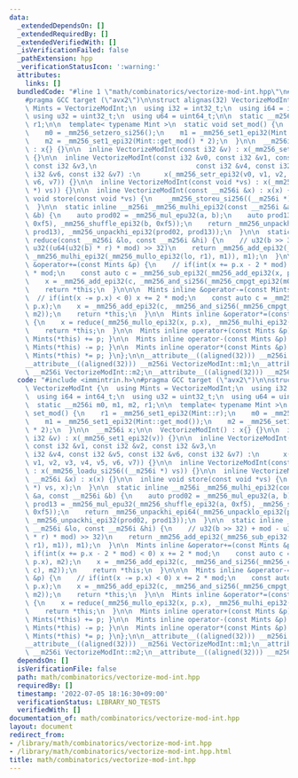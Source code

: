 ```yaml
---
data:
  _extendedDependsOn: []
  _extendedRequiredBy: []
  _extendedVerifiedWith: []
  _isVerificationFailed: false
  _pathExtension: hpp
  _verificationStatusIcon: ':warning:'
  attributes:
    links: []
  bundledCode: "#line 1 \"math/combinatorics/vectorize-mod-int.hpp\"\n#include <immintrin.h>\n\
    #pragma GCC target (\"avx2\")\n\nstruct alignas(32) VectorizeModInt {\n  using\
    \ Mints = VectorizeModInt;\n  using i32 = int32_t;\n  using i64 = int64_t;\n \
    \ using u32 = uint32_t;\n  using u64 = uint64_t;\n\n  static __m256i m0, m1, m2,\
    \ r1;\n\n  template< typename Mint >\n  static void set_mod() {\n    r1 = _mm256_set1_epi32(Mint::r);\n\
    \    m0 = _mm256_setzero_si256();\n    m1 = _mm256_set1_epi32(Mint::get_mod());\n\
    \    m2 = _mm256_set1_epi32(Mint::get_mod() * 2);\n  }\n\n  __m256i x;\n\n  VectorizeModInt()\
    \ : x{} {}\n\n  inline VectorizeModInt(const i32 &v) : x(_mm256_set1_epi32(v))\
    \ {}\n\n  inline VectorizeModInt(const i32 &v0, const i32 &v1, const i32 &v2,\
    \ const i32 &v3,\n                         const i32 &v4, const i32 &v5, const\
    \ i32 &v6, const i32 &v7) :\n      x(_mm256_setr_epi32(v0, v1, v2, v3, v4, v5,\
    \ v6, v7)) {}\n\n  inline VectorizeModInt(const void *vs) : x(_mm256_loadu_si256((__m256i\
    \ *) vs)) {}\n\n  inline VectorizeModInt(const __m256i &x) : x(x) {}\n\n  inline\
    \ void store(const void *vs) {\n    _mm256_storeu_si256((__m256i *) vs, x);\n\
    \  }\n\n  static inline __m256i _mm256_mulhi_epi32(const __m256i &a, const __m256i\
    \ &b) {\n    auto prod02 = _mm256_mul_epu32(a, b);\n    auto prod13 = _mm256_mul_epu32(_mm256_shuffle_epi32(a,\
    \ 0xf5), _mm256_shuffle_epi32(b, 0xf5));\n    return _mm256_unpackhi_epi64(_mm256_unpacklo_epi32(prod02,\
    \ prod13), _mm256_unpackhi_epi32(prod02, prod13));\n  }\n\n  static inline __m256i\
    \ reduce(const __m256i &lo, const __m256i &hi) {\n    // u32(b >> 32) + mod -\
    \ u32((u64(u32(b) * r) * mod) >> 32)\n    return _mm256_add_epi32(_mm256_sub_epi32(hi,\
    \ _mm256_mulhi_epi32(_mm256_mullo_epi32(lo, r1), m1)), m1);\n  }\n\n  Mints inline\
    \ &operator+=(const Mints &p) {\n    // if(int(x += p.x - 2 * mod) < 0) x += 2\
    \ * mod;\n    const auto c = _mm256_sub_epi32(_mm256_add_epi32(x, p.x), m2);\n\
    \    x = _mm256_add_epi32(c, _mm256_and_si256(_mm256_cmpgt_epi32(m0, c), m2));\n\
    \    return *this;\n  }\n\n\n  Mints inline &operator-=(const Mints &p) {\n  \
    \  // if(int(x -= p.x) < 0) x += 2 * mod;\n    const auto c = _mm256_sub_epi32(x,\
    \ p.x);\n    x = _mm256_add_epi32(c, _mm256_and_si256(_mm256_cmpgt_epi32(m0, c),\
    \ m2));\n    return *this;\n  }\n\n  Mints inline &operator*=(const Mints &p)\
    \ {\n    x = reduce(_mm256_mullo_epi32(x, p.x), _mm256_mulhi_epi32(x, p.x));\n\
    \    return *this;\n  }\n\n  Mints inline operator+(const Mints &p) const { return\
    \ Mints(*this) += p; }\n\n  Mints inline operator-(const Mints &p) const { return\
    \ Mints(*this) -= p; }\n\n  Mints inline operator*(const Mints &p) const { return\
    \ Mints(*this) *= p; }\n};\n\n__attribute__((aligned(32))) __m256i VectorizeModInt::m0;\n\
    __attribute__((aligned(32))) __m256i VectorizeModInt::m1;\n__attribute__((aligned(32)))\
    \ __m256i VectorizeModInt::m2;\n__attribute__((aligned(32))) __m256i VectorizeModInt::r1;\n"
  code: "#include <immintrin.h>\n#pragma GCC target (\"avx2\")\n\nstruct alignas(32)\
    \ VectorizeModInt {\n  using Mints = VectorizeModInt;\n  using i32 = int32_t;\n\
    \  using i64 = int64_t;\n  using u32 = uint32_t;\n  using u64 = uint64_t;\n\n\
    \  static __m256i m0, m1, m2, r1;\n\n  template< typename Mint >\n  static void\
    \ set_mod() {\n    r1 = _mm256_set1_epi32(Mint::r);\n    m0 = _mm256_setzero_si256();\n\
    \    m1 = _mm256_set1_epi32(Mint::get_mod());\n    m2 = _mm256_set1_epi32(Mint::get_mod()\
    \ * 2);\n  }\n\n  __m256i x;\n\n  VectorizeModInt() : x{} {}\n\n  inline VectorizeModInt(const\
    \ i32 &v) : x(_mm256_set1_epi32(v)) {}\n\n  inline VectorizeModInt(const i32 &v0,\
    \ const i32 &v1, const i32 &v2, const i32 &v3,\n                         const\
    \ i32 &v4, const i32 &v5, const i32 &v6, const i32 &v7) :\n      x(_mm256_setr_epi32(v0,\
    \ v1, v2, v3, v4, v5, v6, v7)) {}\n\n  inline VectorizeModInt(const void *vs)\
    \ : x(_mm256_loadu_si256((__m256i *) vs)) {}\n\n  inline VectorizeModInt(const\
    \ __m256i &x) : x(x) {}\n\n  inline void store(const void *vs) {\n    _mm256_storeu_si256((__m256i\
    \ *) vs, x);\n  }\n\n  static inline __m256i _mm256_mulhi_epi32(const __m256i\
    \ &a, const __m256i &b) {\n    auto prod02 = _mm256_mul_epu32(a, b);\n    auto\
    \ prod13 = _mm256_mul_epu32(_mm256_shuffle_epi32(a, 0xf5), _mm256_shuffle_epi32(b,\
    \ 0xf5));\n    return _mm256_unpackhi_epi64(_mm256_unpacklo_epi32(prod02, prod13),\
    \ _mm256_unpackhi_epi32(prod02, prod13));\n  }\n\n  static inline __m256i reduce(const\
    \ __m256i &lo, const __m256i &hi) {\n    // u32(b >> 32) + mod - u32((u64(u32(b)\
    \ * r) * mod) >> 32)\n    return _mm256_add_epi32(_mm256_sub_epi32(hi, _mm256_mulhi_epi32(_mm256_mullo_epi32(lo,\
    \ r1), m1)), m1);\n  }\n\n  Mints inline &operator+=(const Mints &p) {\n    //\
    \ if(int(x += p.x - 2 * mod) < 0) x += 2 * mod;\n    const auto c = _mm256_sub_epi32(_mm256_add_epi32(x,\
    \ p.x), m2);\n    x = _mm256_add_epi32(c, _mm256_and_si256(_mm256_cmpgt_epi32(m0,\
    \ c), m2));\n    return *this;\n  }\n\n\n  Mints inline &operator-=(const Mints\
    \ &p) {\n    // if(int(x -= p.x) < 0) x += 2 * mod;\n    const auto c = _mm256_sub_epi32(x,\
    \ p.x);\n    x = _mm256_add_epi32(c, _mm256_and_si256(_mm256_cmpgt_epi32(m0, c),\
    \ m2));\n    return *this;\n  }\n\n  Mints inline &operator*=(const Mints &p)\
    \ {\n    x = reduce(_mm256_mullo_epi32(x, p.x), _mm256_mulhi_epi32(x, p.x));\n\
    \    return *this;\n  }\n\n  Mints inline operator+(const Mints &p) const { return\
    \ Mints(*this) += p; }\n\n  Mints inline operator-(const Mints &p) const { return\
    \ Mints(*this) -= p; }\n\n  Mints inline operator*(const Mints &p) const { return\
    \ Mints(*this) *= p; }\n};\n\n__attribute__((aligned(32))) __m256i VectorizeModInt::m0;\n\
    __attribute__((aligned(32))) __m256i VectorizeModInt::m1;\n__attribute__((aligned(32)))\
    \ __m256i VectorizeModInt::m2;\n__attribute__((aligned(32))) __m256i VectorizeModInt::r1;\n"
  dependsOn: []
  isVerificationFile: false
  path: math/combinatorics/vectorize-mod-int.hpp
  requiredBy: []
  timestamp: '2022-07-05 18:16:30+09:00'
  verificationStatus: LIBRARY_NO_TESTS
  verifiedWith: []
documentation_of: math/combinatorics/vectorize-mod-int.hpp
layout: document
redirect_from:
- /library/math/combinatorics/vectorize-mod-int.hpp
- /library/math/combinatorics/vectorize-mod-int.hpp.html
title: math/combinatorics/vectorize-mod-int.hpp
---
```

